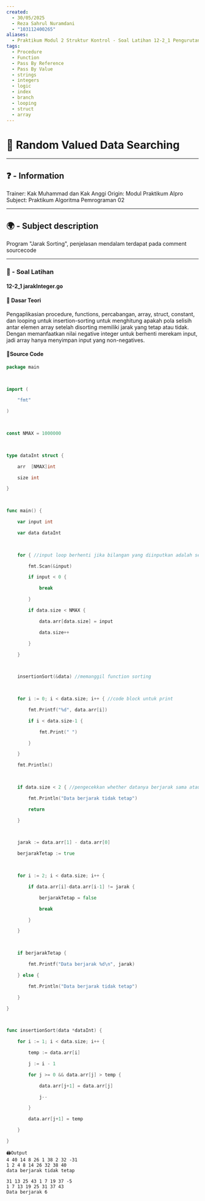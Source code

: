 ```yaml
---
created:
  - 30/05/2025
  - Reza Sahrul Nuramdani
  - "103112400265"
aliases:
  - Praktikum Modul 2 Struktur Kontrol - Soal Latihan 12-2_1 Pengurutan Data
tags:
  - Procedure
  - Function
  - Pass By Reference
  - Pass By Value
  - strings
  - integers
  - logic
  - index
  - branch
  - looping
  - struct
  - array
---
```

# 📃 Random Valued Data Searching
---
## ❓ - Information
Trainer: Kak Muhammad dan Kak Anggi
Origin: Modul Praktikum Alpro
Subject: Praktikum Algoritma Pemrograman 02  

---
## 🌍 - Subject description
Program "Jarak Sorting", penjelasan mendalam terdapat pada comment sourcecode

--- 
### 🎯 - Soal Latihan
#### 12-2_1 jarakInteger.go

#### 📝 Dasar Teori
Pengaplikasian procedure, functions, percabangan, array, struct, constant, dan looping untuk insertion-sorting untuk menghitung apakah pola selisih antar elemen array setelah disorting memiliki jarak yang tetap atau tidak. Dengan memanfaatkan nilai negative integer untuk berhenti merekam input, jadi array hanya menyimpan input yang non-negatives.

#### 📝Source Code
```go
package main

  

import (

    "fmt"

)

  

const NMAX = 1000000

  

type dataInt struct {

    arr  [NMAX]int

    size int

}

  

func main() {

    var input int

    var data dataInt

  

    for { //input loop berhenti jika bilangan yang diinputkan adalah sebuah negative

        fmt.Scan(&input)

        if input < 0 {

            break

        }

        if data.size < NMAX {

            data.arr[data.size] = input

            data.size++

        }

    }

  

    insertionSort(&data) //memanggil function sorting

  

    for i := 0; i < data.size; i++ { //code block untuk print

        fmt.Printf("%d", data.arr[i])

        if i < data.size-1 {

            fmt.Print(" ")

        }

    }

    fmt.Println()

  

    if data.size < 2 { //pengecekkan whether datanya berjarak sama atau tidak

        fmt.Println("Data berjarak tidak tetap")

        return

    }

  

    jarak := data.arr[1] - data.arr[0]

    berjarakTetap := true

  

    for i := 2; i < data.size; i++ {

        if data.arr[i]-data.arr[i-1] != jarak {

            berjarakTetap = false

            break

        }

    }

  

    if berjarakTetap {

        fmt.Printf("Data berjarak %d\n", jarak)

    } else {

        fmt.Println("Data berjarak tidak tetap")

    }

}

  

func insertionSort(data *dataInt) {

    for i := 1; i < data.size; i++ {

        temp := data.arr[i]

        j := i - 1

        for j >= 0 && data.arr[j] > temp {

            data.arr[j+1] = data.arr[j]

            j--

        }

        data.arr[j+1] = temp

    }

}
```

	🖨️Output 
	4 40 14 8 26 1 38 2 32 -31
	1 2 4 8 14 26 32 38 40
	data berjarak tidak tetap
	
	31 13 25 43 1 7 19 37 -5
	1 7 13 19 25 31 37 43
	Data berjarak 6
	